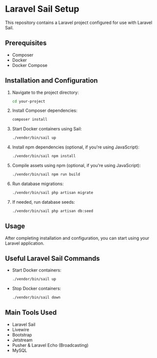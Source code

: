 # Laravel Sail Setup

This repository contains a Laravel project configured for use with Laravel Sail.

## Prerequisites

- Composer
- Docker
- Docker Compose

## Installation and Configuration

1. Navigate to the project directory:

    ```bash
    cd your-project
    ```

2. Install Composer dependencies:

    ```bash
    composer install
    ```

3. Start Docker containers using Sail:

    ```bash
    ./vendor/bin/sail up
    ```

4. Install npm dependencies (optional, if you're using JavaScript):

    ```bash
    ./vendor/bin/sail npm install
    ```

5. Compile assets using npm (optional, if you're using JavaScript):

    ```bash
    ./vendor/bin/sail npm run build
    ```

6. Run database migrations:

    ```bash
    ./vendor/bin/sail php artisan migrate
    ```

7. If needed, run database seeds:

    ```bash
    ./vendor/bin/sail php artisan db:seed
    ```

## Usage

After completing installation and configuration, you can start using your Laravel application.

## Useful Laravel Sail Commands

- Start Docker containers:

    ```bash
    ./vendor/bin/sail up
    ```

- Stop Docker containers:

    ```bash
    ./vendor/bin/sail down
    ```

## Main Tools Used

- Laravel Sail
- Livewire
- Bootstrap
- Jetstream
- Pusher & Laravel Echo (Broadcasting)
- MySQL
